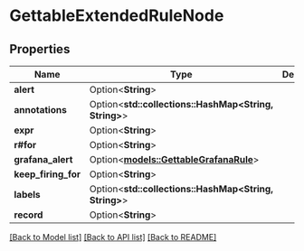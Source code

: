 # GettableExtendedRuleNode

## Properties

Name | Type | Description | Notes
------------ | ------------- | ------------- | -------------
**alert** | Option<**String**> |  | [optional]
**annotations** | Option<**std::collections::HashMap<String, String>**> |  | [optional]
**expr** | Option<**String**> |  | [optional]
**r#for** | Option<**String**> |  | [optional]
**grafana_alert** | Option<[**models::GettableGrafanaRule**](GettableGrafanaRule.md)> |  | [optional]
**keep_firing_for** | Option<**String**> |  | [optional]
**labels** | Option<**std::collections::HashMap<String, String>**> |  | [optional]
**record** | Option<**String**> |  | [optional]

[[Back to Model list]](../README.md#documentation-for-models) [[Back to API list]](../README.md#documentation-for-api-endpoints) [[Back to README]](../README.md)


